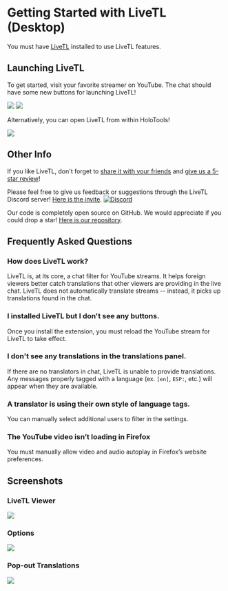 # Getting Started with LiveTL (Desktop)

<span id="actionMessage">
You must have <a href="https://kentonishi.github.io/LiveTL/">LiveTL</a> installed to use LiveTL features.
</span>

## Launching LiveTL

To get started, visit your favorite streamer on YouTube. The chat should have some new buttons for launching LiveTL!

![](../img/launcher-ui.png)
![](../img/launcher-buttons.png)

Alternatively, you can open LiveTL from within HoloTools!

![](../img/holotools-launcher.png)

## Other Info

If you like LiveTL, don't forget to <a href="https://kentonishi.github.io/LiveTL/" target="about:blank">share it with your friends</a>
and <a href="https://kentonishi.github.io/LiveTL/about/review">give
us a 5-star review</a>!

Please feel free to give us feedback or suggestions through the LiveTL Discord
server! [Here is the invite](https://discord.gg/uJrV3tmthg).
[![Discord](https://img.shields.io/discord/780938154437640232.svg?label=&logo=discord&logoColor=ffffff&color=7389D8&labelColor=6A7EC2)](https://discord.gg/uJrV3tmthg)

Our code is completely open source on GitHub. We would appreciate if you could drop a
star! [Here is our repository](https://github.com/KentoNishi/LiveTL).

## Frequently Asked Questions

### How does LiveTL work?
LiveTL is, at its core, a chat filter for YouTube streams. It helps foreign viewers better catch translations that other viewers are providing in the live chat. LiveTL does not automatically translate streams -- instead, it picks up translations found in the chat.

### I installed LiveTL but I don't see any buttons. 
Once you install the extension, you must reload the YouTube stream for LiveTL to take effect.

### I don't see any translations in the translations panel.
If there are no translators in chat, LiveTL is unable to provide translations. Any messages properly tagged with a language (ex. `[en]`, `ESP:`, etc.) will appear when they are available.

### A translator is using their own style of language tags.
You can manually select additional users to filter in the settings.

### The YouTube video isn’t loading in Firefox
You must manually allow video and audio autoplay in Firefox’s website preferences.

## Screenshots

### LiveTL Viewer

![](../img/cover.png)

### Options

![](../img/options.png)

### Pop-out Translations

![](../img/popout.png)

<script>
    document.head.innerHTML += `
        <head>
            <link rel="icon" href="../icons/favicon.ico" type="image/x-icon" />
        </head>
    `
</script>
